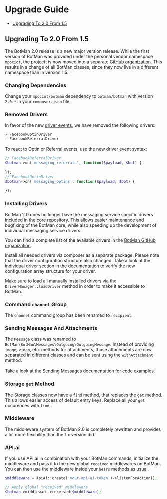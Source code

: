 # Upgrade Guide

- [Upgrading To 2.0 From 1.5](#upgrade-2.0)

<a id="upgrade-2.0"></a>

## Upgrading To 2.0 From 1.5

The BotMan 2.0 release is a new major version release. While the first version of BotMan was provided under the personal vendor namespace `mpociot`, the projectt is now moved into a separate [GitHub organization](https://github.com/botman/). This results in a change of all BotMan classes, since they now live in a different namespace than in version 1.5.

### Changing Dependencies

Change your `mpociot/botman` dependency to `botman/botman` with version `2.0.*` in your `composer.json` file. 

### Removed Drivers
In favor of the new [driver events](/__version__/driver-events), we have removed the following drivers:

`- FacebookOptinDriver`<br>
`- FacebookReferralDriver`
<br><br>
To react to Optin or Referral events, use the new driver event syntax:

```php
// FacebookReferralDriver
$botman->on('messaging_referrals', function($payload, $bot) {
	
});
// FacebookOptinDriver
$botman->on('messaging_optins', function($payload, $bot) {
	
});
```

### Installing Drivers
BotMan 2.0 does no longer have the messaging service specific drivers included in the core repository. This allows easier maintenance and bugfixing of the BotMan core, while also speeding up the development of individual messaging service drivers.

You can find a complete list of the available drivers in the [BotMan GitHub organization](https://github.com/botman?utf8=%E2%9C%93&q=driver-&type=&language=).

Install all needed drivers via composer as a separate package. Please note that the driver configuration structure also changed. Take a look at the individual driver section in the documentation to verify the new configuration array structure for your driver.

Make sure to load all manually installed drivers via the `DriverManager::loadDriver` method in order to make it accessible to BotMan.

### Command `channel` Group
The `channel` command group has been renamed to `recipient`.

### Sending Messages And Attachments
The `Message` class was renamed to `BotMan\BotMan\Messages\Outgoing\OutgoingMessage`. Instead of providing `image`, `video`, etc. methods for attachments, those attachments are now separated in different classes and can be sent using the `withAttachment` method.
<br><br>
Take a look at the [Sending Messages](/__version__/sending#attachments) documentation for code examples.

### Storage `get` Method
The Storage classes now have a `find` method, that replaces the `get` method. This allows easier access of default entry keys.
Replace all your `get` occurences with `find`.

### Middleware
The middleware system of BotMan 2.0 is completely rewritten and provides a lot more flexibility than the 1.x version did.

### API.ai
If you use API.ai in combination with your BotMan commands, initialize the middleware and pass it to the new global `received` middlewares on BotMan.
You can then use the middleware inside your `hears` methods as usual.

```php
$middleware = ApiAi::create('your-api-ai-token')->listenForAction();

// Apply global "received" middleware
$botman->middleware->received($middleware);
```